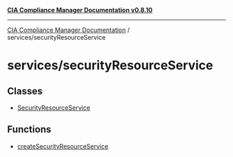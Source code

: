 [**CIA Compliance Manager Documentation v0.8.10**](../../README.md)

***

[CIA Compliance Manager Documentation](../../modules.md) / services/securityResourceService

# services/securityResourceService

## Classes

- [SecurityResourceService](classes/SecurityResourceService.md)

## Functions

- [createSecurityResourceService](functions/createSecurityResourceService.md)
